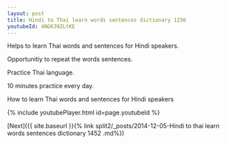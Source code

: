 ```yaml
---
layout: post
title: Hindi to Thai learn words sentences dictionary 1256 
youtubeId: 4NGK39ZLtKE
---
```

 
 
Helps to learn Thai words and sentences for Hindi speakers.

Opportunitiy to repeat the words sentences. 

Practice Thai language. 
 
10 minutes practice every day. 
 
How to learn Thai words and sentences for Hindi speakers 
 
{% include youtubePlayer.html id=page.youtubeId %}
 
 
[Next]({{ site.baseurl }}{% link  split2/_posts/2014-12-05-Hindi to thai learn words sentences dictionary 1452 .md%})
 
